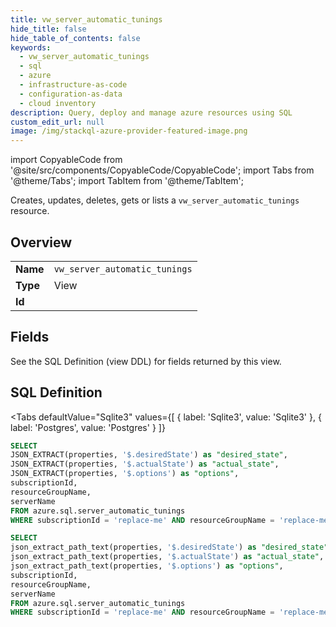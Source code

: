 ```yaml
--- 
title: vw_server_automatic_tunings
hide_title: false
hide_table_of_contents: false
keywords:
  - vw_server_automatic_tunings
  - sql
  - azure
  - infrastructure-as-code
  - configuration-as-data
  - cloud inventory
description: Query, deploy and manage azure resources using SQL
custom_edit_url: null
image: /img/stackql-azure-provider-featured-image.png
---
```


import CopyableCode from '@site/src/components/CopyableCode/CopyableCode';
import Tabs from '@theme/Tabs';
import TabItem from '@theme/TabItem';

Creates, updates, deletes, gets or lists a <code>vw_server_automatic_tunings</code> resource.

## Overview
<table><tbody>
<tr><td><b>Name</b></td><td><code>vw_server_automatic_tunings</code></td></tr>
<tr><td><b>Type</b></td><td>View</td></tr>
<tr><td><b>Id</b></td><td><CopyableCode code="azure.sql.vw_server_automatic_tunings" /></td></tr>
</tbody></table>

## Fields

See the SQL Definition (view DDL) for fields returned by this view.

## SQL Definition

<Tabs
defaultValue="Sqlite3"
values={[
{ label: 'Sqlite3', value: 'Sqlite3' },
{ label: 'Postgres', value: 'Postgres' }
]}
>
<TabItem value="Sqlite3">

```sql
SELECT
JSON_EXTRACT(properties, '$.desiredState') as "desired_state",
JSON_EXTRACT(properties, '$.actualState') as "actual_state",
JSON_EXTRACT(properties, '$.options') as "options",
subscriptionId,
resourceGroupName,
serverName
FROM azure.sql.server_automatic_tunings
WHERE subscriptionId = 'replace-me' AND resourceGroupName = 'replace-me' AND serverName = 'replace-me';
```

</TabItem>
<TabItem value="Postgres">

```sql
SELECT
json_extract_path_text(properties, '$.desiredState') as "desired_state",
json_extract_path_text(properties, '$.actualState') as "actual_state",
json_extract_path_text(properties, '$.options') as "options",
subscriptionId,
resourceGroupName,
serverName
FROM azure.sql.server_automatic_tunings
WHERE subscriptionId = 'replace-me' AND resourceGroupName = 'replace-me' AND serverName = 'replace-me';
```

</TabItem>
</Tabs>
